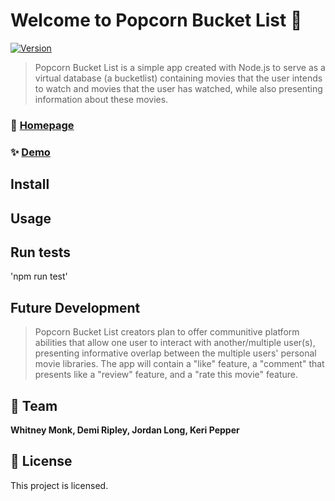 # Welcome to Popcorn Bucket List :movie_camera:
[![Version](https://img.shields.io/badge/version-1.0.0-blue.svg?cacheSeconds=2592000)]()



> Popcorn Bucket List is a simple app created with Node.js to serve as a virtual database (a bucketlist) containing movies that the user intends to watch and movies that the user has watched, while also presenting information about these movies. 

### :movie_camera: [Homepage]( )

### ✨ [Demo]( )

## Install

## Usage

## Run tests

'npm run test'

## Future Development 

> Popcorn Bucket List creators plan to offer communitive platform abilities that allow one user to interact with another/multiple user(s), presenting informative overlap between the multiple users' personal movie libraries. The app will contain a "like" feature, a "comment" that presents like a "review" feature, and a "rate this movie" feature.

## :muscle: Team

 **Whitney Monk, Demi Ripley, Jordan Long, Keri Pepper**


## 📝 License

This project is [ ]( ) licensed.

